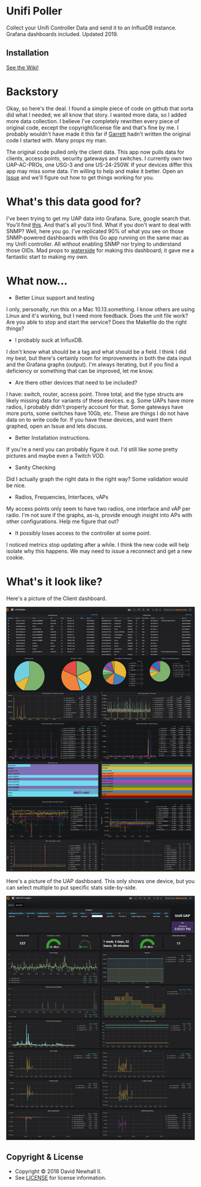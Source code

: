 # Unifi Poller

Collect your Unifi Controller Data and send it to an InfluxDB instance.
Grafana dashboards included. Updated 2019.

## Installation

[See the Wiki!](https://github.com/davidnewhall/unifi-poller/wiki/Installation)

# Backstory

Okay, so here's the deal. I found a simple piece of code on github that
sorta did what I needed; we all know that story. I wanted more data, so
I added more data collection. I believe I've completely rewritten every
piece of original code, except the copyright/license file and that's fine
by me. I probably wouldn't have made it this far if
[Garrett](https://github.com/dewski/unifi) hadn't written the original
code I started with. Many props my man.

The original code pulled only the client data. This app now pulls data
for clients, access points, security gateways and switches. I currently
own two UAP-AC-PROs, one USG-3 and one US-24-250W. If your devices differ
this app may miss some data. I'm willing to help and make it better.
Open an [Issue](https://github.com/davidnewhall/unifi-poller/issues) and
we'll figure out how to get things working for you.

# What's this data good for?

I've been trying to get my UAP data into Grafana. Sure, google search that.
You'll find [this](https://community.ubnt.com/t5/UniFi-Wireless/Grafana-dashboard-for-UniFi-APs-now-available/td-p/1833532).
And that's all you'll find. What if you don't want to deal with SNMP?
Well, here you go. I've replicated 90% of what you see on those SNMP-powered
dashboards with this Go app running on the same mac as my Unifi controller.
All without enabling SNMP nor trying to understand those OIDs. Mad props
to [waterside](https://community.ubnt.com/t5/user/viewprofilepage/user-id/303058)
for making this dashboard; it gave me a fantastic start to making my own.

# What now...

- Better Linux support and testing

I only, personally, run this on a Mac 10.13.something. I know others are using
Linux and it's working, but I need more feedback. Does the unit file work? Are
you able to stop and start the service? Does the Makefile do the right things?

- I probably suck at InfluxDB.

I don't know what should be a tag and what should be a field. I think
I did my best, but there's certainly room for improvements in both
the data input and the Grafana graphs (output). I'm always iterating, but
if you find a deficiency or something that can be improved, let me know.

- Are there other devices that need to be included?

I have: switch, router, access point. Three total, and the type structs are
likely missing data for variants of these devices. e.g. Some UAPs have more
radios, I probably didn't properly account for that. Some gateways have more
ports, some switches have 10Gb, etc. These are things I do not have data on
to write code for. If you have these devices, and want them graphed, open an
Issue and lets discuss.

- Better Installation instructions.

If you're a nerd you can probably figure it out. I'd still like some pretty
pictures and maybe even a Twitch VOD.

- Sanity Checking

Did I actually graph the right data in the right way? Some validation would
be nice.

- Radios, Frequencies, Interfaces, vAPs

My access points only seem to have two radios, one interface and vAP per radio.
I'm not sure if the graphs, as-is, provide enough insight into APs with other
configurations. Help me figure that out?

- It possibly loses access to the controller at some point.

I noticed metrics stop updating after a while. I think the new code will help
isolate why this happens. We may need to issue a reconnect and get a new cookie.

# What's it look like?

Here's a picture of the Client dashboard.

![image](images/unifi-clients-dashboard.png?raw=true)

Here's a picture of the UAP dashboard. This only shows one device, but you can
select multiple to put specific stats side-by-side.

![image](images/unifi-uap-dashboard.png?raw=true)


## Copyright & License
- Copyright © 2018 David Newhall II.
- See [LICENSE](LICENSE) for license information.
